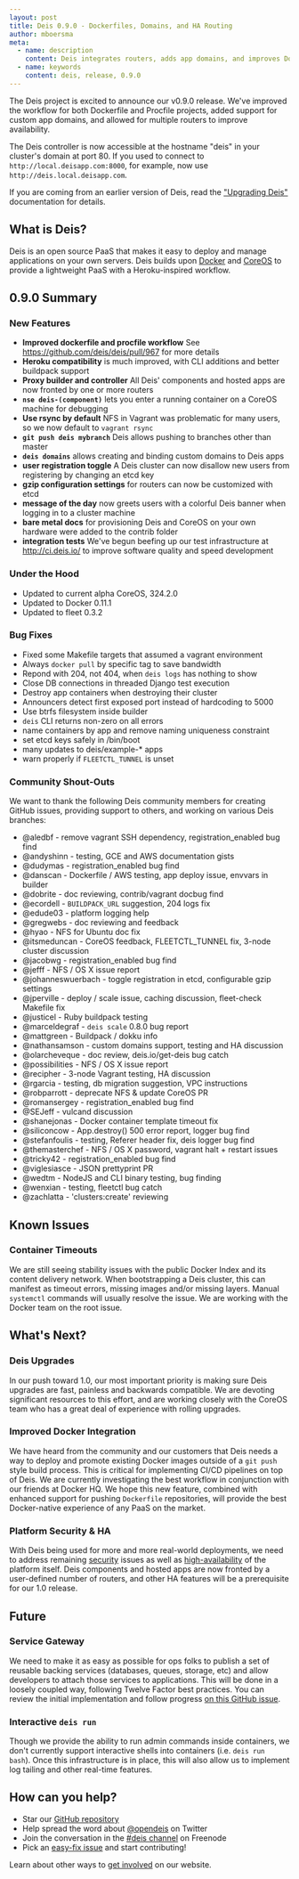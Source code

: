 ```yaml
---
layout: post
title: Deis 0.9.0 - Dockerfiles, Domains, and HA Routing
author: mboersma
meta:
  - name: description
    content: Deis integrates routers, adds app domains, and improves Dockerfile support in 0.9.0
  - name: keywords
    content: deis, release, 0.9.0
---
```


The Deis project is excited to announce our v0.9.0 release. We've improved the
workflow for both Dockerfile and Procfile projects, added support for custom
app domains, and allowed for multiple routers to improve availability.

The Deis controller is now accessible at the hostname "deis" in your cluster's
domain at port 80. If you used to connect to `http://local.deisapp.com:8000`,
for example, now use `http://deis.local.deisapp.com`.

If you are coming from an earlier version of Deis, read the
["Upgrading Deis"](http://docs.deis.io/en/latest/operations/upgrading-deis/)
documentation for details.

<!--more-->

## What is Deis?

Deis is an open source PaaS that makes it easy to deploy and manage applications
on your own servers. Deis builds upon [Docker](http://docker.io/) and
[CoreOS](https://coreos.com/) to provide a lightweight PaaS with a
Heroku-inspired workflow.

## 0.9.0 Summary

### New Features

- **Improved dockerfile and procfile workflow** See
  https://github.com/deis/deis/pull/967 for more details
- **Heroku compatibility** is much improved, with CLI additions and better
  buildpack support
- **Proxy builder and controller** All Deis' components and hosted apps are now
  fronted by one or more routers
- **`nse deis-(component)`** lets you enter a running container on a CoreOS
  machine for debugging
- **Use rsync by default** NFS in Vagrant was problematic for many users, so we
  now default to `vagrant rsync`
- **`git push deis mybranch`** Deis allows pushing to branches other than master
- **`deis domains`** allows creating and binding custom domains to Deis apps
- **user registration toggle** A Deis cluster can now disallow new users from
  registering by changing an etcd key
- **gzip configuration settings** for routers can now be customized with etcd
- **message of the day** now greets users with a colorful Deis banner when
  logging in to a cluster machine
- **bare metal docs** for provisioning Deis and CoreOS on your own hardware were
  added to the contrib folder
- **integration tests** We've begun beefing up our test infrastructure at
  http://ci.deis.io/ to improve software quality and speed development

### Under the Hood

- Updated to current alpha CoreOS, 324.2.0
- Updated to Docker 0.11.1
- Updated to fleet 0.3.2

### Bug Fixes

- Fixed some Makefile targets that assumed a vagrant environment
- Always `docker pull` by specific tag to save bandwidth
- Repond with 204, not 404, when `deis logs` has nothing to show
- Close DB connections in threaded Django test execution
- Destroy app containers when destroying their cluster
- Announcers detect first exposed port instead of hardcoding to 5000
- Use btrfs filesystem inside builder
- `deis` CLI returns non-zero on all errors
- name containers by app and remove naming uniqueness constraint
- set etcd keys safely in /bin/boot
- many updates to deis/example-* apps
- warn properly if `FLEETCTL_TUNNEL` is unset

### Community Shout-Outs

We want to thank the following Deis community members for creating GitHub
issues, providing support to others, and working on various Deis branches:

* @aledbf - remove vagrant SSH dependency, registration_enabled bug find
* @andyshinn - testing, GCE and AWS documentation gists
* @dudymas - registration_enabled bug find
* @danscan - Dockerfile / AWS testing, app deploy issue, envvars in builder
* @dobrite - doc reviewing, contrib/vagrant docbug find
* @ecordell - `BUILDPACK_URL` suggestion, 204 logs fix
* @edude03 - platform logging help
* @gregwebs - doc reviewing and feedback
* @hyao - NFS for Ubuntu doc fix
* @itsmeduncan - CoreOS feedback, FLEETCTL_TUNNEL fix, 3-node cluster discussion
* @jacobwg - registration_enabled bug find
* @jefff - NFS / OS X issue report
* @johanneswuerbach - toggle registration in etcd, configurable gzip settings
* @jperville - deploy / scale issue, caching discussion, fleet-check Makefile fix
* @justicel - Ruby buildpack testing
* @marceldegraf - `deis scale` 0.8.0 bug report
* @mattgreen - Buildpack / dokku info
* @nathansamson - custom domains support, testing and HA discussion
* @olarcheveque - doc review, deis.io/get-deis bug catch
* @possibilities - NFS / OS X issue report
* @recipher - 3-node Vagrant testing, HA discussion
* @rgarcia - testing, db migration suggestion, VPC instructions
* @robparrott - deprecate NFS & update CoreOS PR
* @romansergey - registration_enabled bug find
* @SEJeff - vulcand discussion
* @shanejonas - Docker container template timeout fix
* @siliconcow - App.destroy() 500 error report, logger bug find
* @stefanfoulis - testing, Referer header fix, deis logger bug find
* @themasterchef - NFS / OS X password, vagrant halt + restart issues
* @tricky42 - registration_enabled bug find
* @viglesiasce - JSON prettyprint PR
* @wedtm - NodeJS and CLI binary testing, bug finding
* @wenxian - testing, fleetctl bug catch
* @zachlatta - 'clusters:create' reviewing

## Known Issues

### Container Timeouts
We are still seeing stability issues with the public Docker Index and its
content delivery network. When bootstrapping a Deis cluster, this can manifest
as timeout errors, missing images and/or missing layers.  Manual `systemctl`
commands will usually resolve the issue.  We are working with the Docker team on
the root issue.

## What's Next?

### Deis Upgrades

In our push toward 1.0, our most important priority is making sure Deis upgrades
are fast, painless and backwards compatible. We are devoting significant
resources to this effort, and are working closely with the CoreOS team who has a
great deal of experience with rolling upgrades.

### Improved Docker Integration

We have heard from the community and our customers that Deis needs a way to
deploy and promote existing Docker images outside of a `git push` style build
process. This is critical for implementing CI/CD pipelines on top of Deis. We
are currently investigating the best workflow in conjunction with our friends at
Docker HQ. We hope this new feature, combined with enhanced support for pushing
`Dockerfile` repositories, will provide the best Docker-native experience of any
PaaS on the market.

### Platform Security & HA

With Deis being used for more and more real-world deployments, we need to
address remaining
[security](https://github.com/deis/deis/issues?labels=security&state=open)
issues as well as
[high-availability](https://github.com/deis/deis/issues/984) of the platform
itself. Deis components and hosted apps are now fronted by a user-defined number
of routers, and other HA features will be a prerequisite for our 1.0 release.

## Future

### Service Gateway
We need to make it as easy as possible for ops folks to publish a set of
reusable backing services (databases, queues, storage, etc) and allow developers
to attach those services to applications. This will be done in a loosely coupled
way, following Twelve Factor best practices. You can review the initial
implementation and follow progress
[on this GitHub issue](https://github.com/opdemand/deis/issues/231).

### Interactive `deis run`
Though we provide the ability to run admin commands inside containers, we don't
currently support interactive shells into containers (i.e. `deis run bash`).
Once this infrastructure is in place, this will also allow us to implement log
tailing and other real-time features.

## How can you help?

* Star our [GitHub repository](https://github.com/opdemand/deis)
* Help spread the word about [@opendeis](http://twitter.com/opendeis)
  on Twitter
* Join the conversation in the [#deis channel](https://botbot.me/freenode/deis/)
  on Freenode
* Pick an [easy-fix issue](https://github.com/deis/deis/issues?labels=easy-fix&state=open)
  and start contributing!

Learn about other ways to [get involved](http://deis.io/get-involved/) on
our website.
